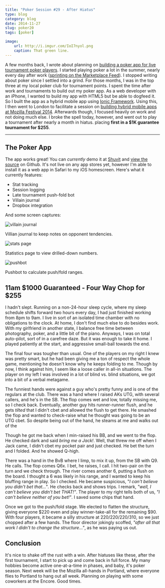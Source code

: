 ```yaml
---
title: "Poker Session #29 - After Hiatus"
type: blog
category: blog
date: 2014-11-27
slug: poker20
tags: [poker]

image:
    url: http://i.imgur.com/IoI7nyol.png
    caption: That green line.
---
```


A few months back, I wrote about planning on [building a poker app for live
tournament poker players](/blog/poker19). I started playing poker a lot in the
summer, nearly every day after work ([sprinting on the Marketplace
Feed](/blog/feed)). I stopped writing about poker since I settled into a
grind. For those months, I was in the top three at my local poker club for
tournament points. I spent the time after work and tournaments to build out my
poker app. As a web developer with an iPhone, I wanted to build my app with
HTML5 but be able to dogfeed it. So I built the app as a hybrid mobile app
using [Ionic Framework](http://ionicframework.com). Using this, I then went to
London to facilitate a session on [building hybrid mobile apps at Mozilla
Festival 2014](/blog/mozfest). Afterwards though, I focused heavily on work and
not doing much else. I broke the spell today, however, and went out to play a
tournament after nearly a month in hiatus. placing **first in a $1K guarantee
tournament for $255**.

---

## The Poker App

The app works great! You can *currently* demo it at
[Shuvit](https://shuvit.ngokevin.com) and [view the
source](https://github.com/ngokevin/shuvit) on Github. It's not live on any app
stores yet, however I'm able to install it as a web app in Safari to my iOS
homescreen.  Here's what it currently features:

- Stat tracking
- Session logging
- Late tournament push-fold bot
- Villain journal
- Dropbox integration

And some screen captures:

![villain journal](http://i.imgur.com/JsKod2Al.png)
<div class="page-caption"><span>
  Villian journal to keep notes on opponent tendencies.
</div></span>

![stats page](http://i.imgur.com/XakXr1Hl.png)
<div class="page-caption"><span>
  Statistics page to view drilled-down numbers.
</div></span>

![pushbot](http://i.imgur.com/jTe0tWQl.png)
<div class="page-caption"><span>
  Pushbot to calculate push/fold ranges.
</div></span>

## 11am $1000 Guaranteed - Four Way Chop for $255

I hadn't slept. Running on a non-24-hour sleep cycle, where my sleep schedule
shifts forward two hours every day, I had just finished working from 8pm to
9am. I live in sort of an isolated time chamber with no obligations to the
clock. At home, I don't find much else to do besides work. With my girlfriend
in another state, I balance free time between photography, poker, and a little
bit of the piano. Anyways, I was on total auto-pilot, sort of in a carefree
daze. But it was enough to take it home. I played patiently at the start,
and aggressive small-ball towards the end.

The final four was tougher than usual. One of the players on my right I knew
was pretty smart, but he had been giving me a ton of respect the whole game,
mentioning he doesn't know why he keeps folding to me. Though by now, I think
against him, I seem like a loose caller in all-in situations. The player on
my left I was involved in a lot of blind vs. blind situations, we got into
a bit of a verbal metagame.

The funniest hands were against a guy who's pretty funny and is one of the
regulars at the club. There was a hand where I raised AKs UTG, with several
callers, and he's in the SB. The flop comes wet and low, totally missing me, so
I check back. Eventually, another guy hits runner-runner flush, and he gets
*tilted* that I didn't cbet and allowed the flush to get there. He smashed
the flop and wanted to check-raise what he thought was going to be an UTG
cbet. So despite being out of the hand, he steams at me and walks out of the

Though he got me back when I min-raised his BB, and we went to the flop. He
checked dark and said *bring me a Jack!*. Well, that threw me off when I Jack
came, I didn't cbet my pocket pair and just checked. He bet the turn and I
folded. And he showed Q-high.

There was a hand in the BvB where I limp, to mix it up, from the SB with Q9. He
calls. The flop comes Q6x. I bet, he raises, I call. I hit two-pair on the turn
and we check through.  The river comes another 6, putting a flush on the board.
I thought a 6 was likely in his range, and I wanted to keep his bluffing range
in play. So I checked. He became suspicious, "*I can't believe you didn't bet
that..."*. He checks back and shows trips. I remark, *"well, I can't believe you
didn't bet THAT!"*. The player to my right tells both of us, *"I can't
believe neither of you bet!"*. I saved some chips that hand.

Once we got to the push/fold stage. We elected to flatten the structure, giving
everyone $220 even and play winner-take-all for the remaining $90. With
four players, it became a silly structure at 220/220/220/310, so we just
chopped after a few hands. The floor director jokingly scoffed, *"after all
that work I didn't to change the structure..."*, as he was paying us out.

## Conclusion

It's nice to shake off the rust with a win. After hiatuses like these, after
the first tournament, I start to pick up and come back in full force. My many
hobbies become active one-at-a-time in phases, and baby, it's poker season.
Next week will be the Mozilla all-hands in Portland, where everyone flies to
Portland to hang out all week. Planning on playing with some coworkers at the
Encore. Good times.
